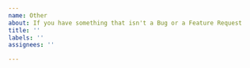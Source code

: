 ```yaml
---
name: Other
about: If you have something that isn't a Bug or a Feature Request
title: ''
labels: ''
assignees: ''

---
```



